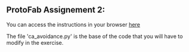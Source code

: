 ## ProtoFab Assignement 2: 

You can access the instructions in your browser [here](https://htmlpreview.github.io/?https://github.com/nembrinj/protofablab/blob/main/2025/assignments/AN_01/AN_02_ROS.html)


The file 'ca_avoidance.py' is the base of the code that you will have to modify in the exercise.
